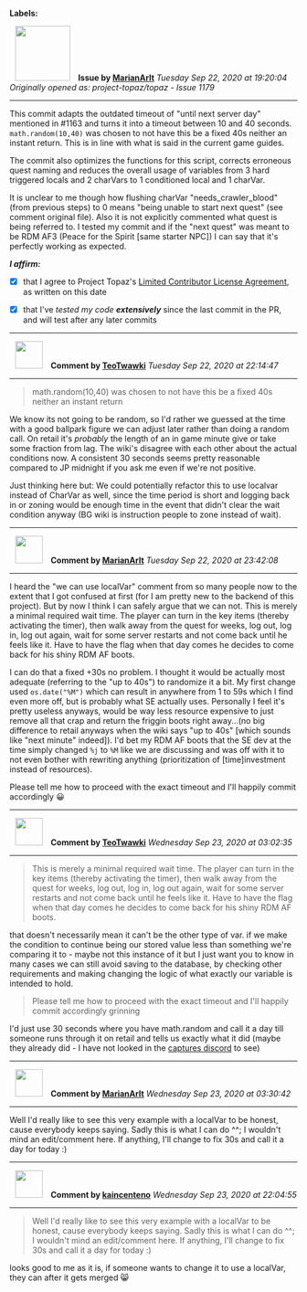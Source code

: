**Labels:**



<a href="https://github.com/MarianArlt"><img src="https://avatars3.githubusercontent.com/u/1492317?v=4" width="96" height="96" hspace="10"></img></a> **Issue by [MarianArlt](https://github.com/MarianArlt)**
_Tuesday Sep 22, 2020 at 19:20:04_
_Originally opened as: project-topaz/topaz - Issue 1179_

----

This commit adapts the outdated timeout of "until next server day" mentioned in #1163 and turns it into a timeout between 10 and 40 seconds. `math.random(10,40)` was chosen to not have this be a fixed 40s neither an instant return. This is in line with what is said in the current game guides.

The commit also optimizes the functions for this script, corrects erroneous quest naming and reduces the overall usage of variables from 3 hard triggered locals and 2 charVars to 1 conditioned local and 1 charVar.

It is unclear to me though how flushing charVar "needs_crawler_blood" (from previous steps) to 0 means "being unable to start next quest" (see comment original file). Also it is not explicitly commented what quest is being referred to. I tested my commit and if the "next quest" was meant to be RDM AF3 (Peace for the Spirit [same starter NPC]) I can say that it's perfectly working as expected.

<!-- place 'x' mark between square [] brackets to affirm: -->
**_I affirm:_**
- [x] that I agree to Project Topaz's [Limited Contributor License Agreement](http://project-topaz.com/blob/release/CONTRIBUTOR_AGREEMENT.md), as written on this date
- [x] that I've _tested my code **extensively**_ since the last commit in the PR, and will test after any later commits




----
<a href="https://github.com/TeoTwawki"><img src="https://avatars0.githubusercontent.com/u/6871475?v=4" width="48" height="48" hspace="10"></img></a> **Comment by [TeoTwawki](https://github.com/TeoTwawki)**
_Tuesday Sep 22, 2020 at 22:14:47_

----

> math.random(10,40) was chosen to not have this be a fixed 40s neither an instant return

We know its not going to be random, so I'd rather we guessed at the time with a good ballpark figure we can adjust later rather than doing a random call. On retail it's _probably_ the length of an in game minute give or take some fraction from lag. The wiki's disagree with each other about the actual conditions now. A consistent 30 seconds seems pretty reasonable compared to JP midnight if you ask me even if we're not positive.

Just thinking here but: We could potentially refactor this to use localvar instead of CharVar as well, since the time period is short and logging back in or zoning would be enough time in the event that didn't clear the wait condition anyway (BG wiki is instruction people to zone instead of wait).



----
<a href="https://github.com/MarianArlt"><img src="https://avatars3.githubusercontent.com/u/1492317?v=4" width="48" height="48" hspace="10"></img></a> **Comment by [MarianArlt](https://github.com/MarianArlt)**
_Tuesday Sep 22, 2020 at 23:42:08_

----

I heard the "we can use localVar" comment from so many people now to the extent that I got confused at first (for I am pretty new to the backend of this project). But by now I think I can safely argue that we can not. This is merely a minimal required wait time. The player can turn in the key items (thereby activating the timer), then walk away from the quest for weeks, log out, log in, log out again, wait for some server restarts and not come back until he feels like it. Have to have the flag when that day comes he decides to come back for his shiny RDM AF boots.

I can do that a fixed +30s no problem. I thought it would be actually most adequate (referring to the "up to 40s") to randomize it a bit. My first change used `os.date("%M")` which can result in anywhere from 1 to 59s which I find even more off, but is probably what SE actually uses. Personally I feel it's pretty useless anyways, would be way less resource expensive to just remove all that crap and return the friggin boots right away...(no big difference to retail anyways when the wiki says "up to 40s" [which sounds like "next minute" indeed]). I'd bet my RDM AF boots that the SE dev at the time simply changed `%j` to `%M` like we are discussing and was off with it to not even bother with rewriting anything (prioritization of [time]investment instead of resources).

Please tell me how to proceed with the exact timeout and I'll happily commit accordingly 😀 


----
<a href="https://github.com/TeoTwawki"><img src="https://avatars0.githubusercontent.com/u/6871475?v=4" width="48" height="48" hspace="10"></img></a> **Comment by [TeoTwawki](https://github.com/TeoTwawki)**
_Wednesday Sep 23, 2020 at 03:02:35_

----

> This is merely a minimal required wait time. The player can turn in the key items (thereby activating the timer), then walk away from the quest for weeks, log out, log in, log out again, wait for some server restarts and not come back until he feels like it. Have to have the flag when that day comes he decides to come back for his shiny RDM AF boots.

that doesn't necessarily mean it can't be the other type of var. if we make the condition to continue being our stored value less than something we're comparing it to - maybe not this instance of it but I just want you to know in many cases we can still avoid saving to the database, by checking other requirements and making changing the logic of what exactly our variable is intended to hold.

> Please tell me how to proceed with the exact timeout and I'll happily commit accordingly grinning

I'd just use 30 seconds where you have math.random and call it a day till someone runs through it on retail and tells us exactly what it did (maybe they already did - I have not looked in the [captures discord](https://discord.gg/XSNJnUE) to see)


----
<a href="https://github.com/MarianArlt"><img src="https://avatars3.githubusercontent.com/u/1492317?v=4" width="48" height="48" hspace="10"></img></a> **Comment by [MarianArlt](https://github.com/MarianArlt)**
_Wednesday Sep 23, 2020 at 03:30:42_

----

Well I'd really like to see this very example with a localVar to be honest, cause everybody keeps saying. Sadly this is what I can do ^^; I wouldn't mind an edit/comment here. If anything, I'll change to fix 30s and call it a day for today :)


----
<a href="https://github.com/kaincenteno"><img src="https://avatars3.githubusercontent.com/u/26943220?v=4" width="48" height="48" hspace="10"></img></a> **Comment by [kaincenteno](https://github.com/kaincenteno)**
_Wednesday Sep 23, 2020 at 22:04:55_

----

> Well I'd really like to see this very example with a localVar to be honest, cause everybody keeps saying. Sadly this is what I can do ^^; I wouldn't mind an edit/comment here. If anything, I'll change to fix 30s and call it a day for today :)

looks good to me as it is, if someone wants to change it to use a localVar, they can after it gets merged :smile_cat: 
